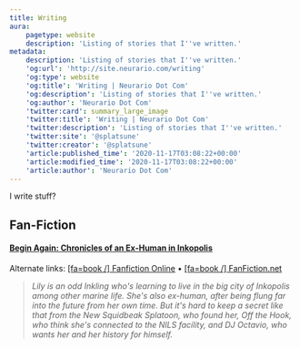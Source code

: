```yaml
---
title: Writing
aura:
    pagetype: website
    description: 'Listing of stories that I''ve written.'
metadata:
    description: 'Listing of stories that I''ve written.'
    'og:url': 'http://site.neurario.com/writing'
    'og:type': website
    'og:title': 'Writing | Neurario Dot Com'
    'og:description': 'Listing of stories that I''ve written.'
    'og:author': 'Neurario Dot Com'
    'twitter:card': summary_large_image
    'twitter:title': 'Writing | Neurario Dot Com'
    'twitter:description': 'Listing of stories that I''ve written.'
    'twitter:site': '@splatsune'
    'twitter:creator': '@splatsune'
    'article:published_time': '2020-11-17T03:08:22+00:00'
    'article:modified_time': '2020-11-17T03:08:22+00:00'
    'article:author': 'Neurario Dot Com'
---
```


I write stuff?

## Fan-Fiction

#### [Begin Again: Chronicles of an Ex-Human in Inkopolis](./begin-again)
Alternate links: [[fa=book /] Fanfiction Online](https://fanfiction.online/story/430427) &bull; [[fa=book /] FanFiction.net](https://www.fanfiction.net/s/13397436/1/Begin-Again-Chronicles-of-an-Ex-Human-In-Inkopolis)
>*Lily is an odd Inkling who's learning to live in the big city of Inkopolis among other marine life. She's also ex-human, after being flung far into the future from her own time. But it's hard to keep a secret like that from the New Squidbeak Splatoon, who found her, Off the Hook, who think she's connected to the NILS facility, and DJ Octavio, who wants her and her history for himself.*

